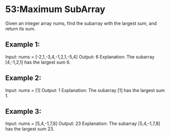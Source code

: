 # 53:Maximum SubArray
Given an integer array nums, find the
subarray
with the largest sum, and return its sum.

 

## Example 1:

Input: nums = [-2,1,-3,4,-1,2,1,-5,4]
Output: 6
Explanation: The subarray [4,-1,2,1] has the largest sum 6.

## Example 2:

Input: nums = [1]
Output: 1
Explanation: The subarray [1] has the largest sum 1.

## Example 3:

Input: nums = [5,4,-1,7,8]
Output: 23
Explanation: The subarray [5,4,-1,7,8] has the largest sum 23.

 